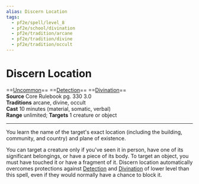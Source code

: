 ```yaml
---
alias: Discern Location
tags:
  - pf2e/spell/level_8
  - pf2e/school/divination
  - pf2e/tradition/arcane
  - pf2e/tradition/divine
  - pf2e/tradition/occult
---
```


# Discern Location

==[Uncommon](Uncommon.md)== ==[Detection](Detection.md)== ==[Divination](Divination.md)==  
__Source__ Core Rulebook pg. 330 3.0  
**Traditions** arcane, divine, occult  
**Cast** 10 minutes (material, somatic, verbal)  
**Range** unlimited; **Targets** 1 creature or object

---

You learn the name of the target's exact location (including the building, community, and country) and plane of existence.

You can target a creature only if you've seen it in person, have one of its significant belongings, or have a piece of its body. To target an object, you must have touched it or have a fragment of it. Discern location automatically overcomes protections against [Detection](Detection.md) and [Divination](Divination.md) of lower level than this spell, even if they would normally have a chance to block it.
